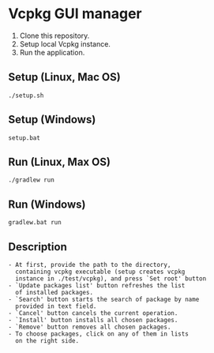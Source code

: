 # Vcpkg GUI manager

1. Clone this repository.
2. Setup local Vcpkg instance.
3. Run the application.

## Setup (Linux, Mac OS)
```
./setup.sh
```

## Setup (Windows)
```
setup.bat
```

## Run (Linux, Max OS)
```
./gradlew run
```

## Run (Windows)
```
gradlew.bat run
```

## Description
    - At first, provide the path to the directory,
      containing vcpkg executable (setup creates vcpkg
      instance in ./test/vcpkg), and press `Set root' button
    - `Update packages list' button refreshes the list
      of installed packages.
    - `Search' button starts the search of package by name
      provided in text field.
    - `Cancel' button cancels the current operation.
    - `Install' button installs all chosen packages.
    - `Remove' button removes all chosen packages.
    - To choose packages, click on any of them in lists
      on the right side.
    